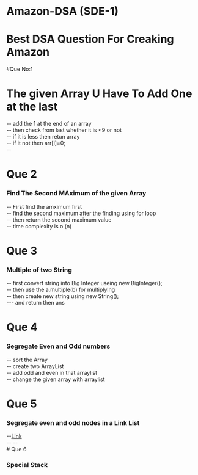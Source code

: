 # Amazon-DSA (SDE-1)
<h1> Best DSA Question For Creaking Amazon</h1>
#Que No:1

<h1>The given Array U Have To Add One at the last </h1> 
-- add the 1 at the end of an array<br/>
-- then check from last whether it is <9 or not <br/>
-- if it is less then retun array<br/>
-- if it not then arr[i]=0;<br/>
-- 



# Que 2
<h3>Find The Second MAximum of the given Array </h3>
-- First find the amximum first <br/>
-- find the second maximum after the finding using for loop<br/>
-- then return the second maximum value <br/>
-- time complexity is o (n)<br/>


# Que 3
<h3>Multiple of two String </h3>
-- first convert string into Big Integer useing     new BigInteger();  <br/>
-- then use the a.multiple(b) for multiplying <br/>
-- then create new string using        new String(); <br/>
--- and return then ans 

# Que 4
<h3>Segregate Even and Odd numbers</h3>
-- sort the Array <br/>
-- create two ArrayList  <br/>
-- add odd and even in that arraylist <br/>
--  change the given array with arraylist <br/>


# Que 5
<h3>Segregate even and odd nodes in a Link List</h3>
--<a href="https://practice.geeksforgeeks.org/problems/segregate-even-and-odd-nodes-in-a-linked-list5035/1#">Link</a><br/>
--
--<br/>
# Que 6
<h3>Special Stack</h3>
